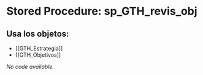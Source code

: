 # Stored Procedure: sp_GTH_revis_obj

## Usa los objetos:
- [[GTH_Estrategia]]
- [[GTH_Objetivos]]

*No code available.*
